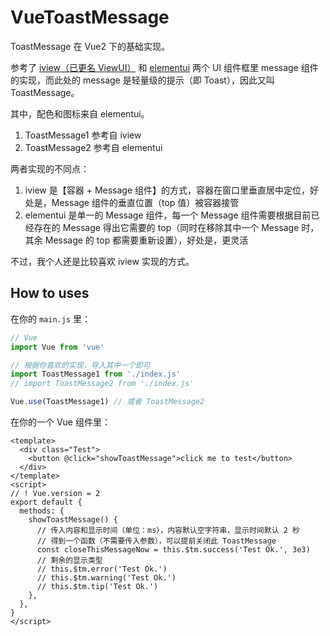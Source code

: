 # VueToastMessage

ToastMessage 在 Vue2 下的基础实现。

参考了 [iview（已更名 ViewUI）](https://github.com/view-design/ViewUI) 和 [elementui](https://github.com/ElemeFE/element) 两个 UI 组件框里 message 组件的实现，而此处的 message 是轻量级的提示（即 Toast），因此又叫 ToastMessage。

其中，配色和图标来自 elementui。

1. ToastMessage1 参考自 iview
2. ToastMessage2 参考自 elementui

两者实现的不同点：

1. iview 是【容器 + Message 组件】的方式，容器在窗口里垂直居中定位，好处是，Message 组件的垂直位置（top 值）被容器接管
2. elementui 是单一的 Message 组件，每一个 Message 组件需要根据目前已经存在的 Message 得出它需要的 top（同时在移除其中一个 Message 时，其余 Message 的 top 都需要重新设置），好处是，更灵活

不过，我个人还是比较喜欢 iview 实现的方式。

## How to uses

在你的 `main.js` 里：

```js
// Vue
import Vue from 'vue'

// 根据你喜欢的实现，导入其中一个即可
import ToastMessage1 from './index.js'
// import ToastMessage2 from './index.js'

Vue.use(ToastMessage1) // 或者 ToastMessage2
```

在你的一个 Vue 组件里：

```vue
<template>
  <div class="Test">
    <button @click="showToastMessage">click me to test</button>
  </div>
</template>
<script>
// ! Vue.version = 2
export default {
  methods: {
    showToastMessage() {
      // 传入内容和显示时间（单位：ms），内容默认空字符串，显示时间默认 2 秒
      // 得到一个函数（不需要传入参数），可以提前关闭此 ToastMessage
      const closeThisMessageNow = this.$tm.success('Test Ok.', 3e3)
      // 剩余的显示类型
      // this.$tm.error('Test Ok.')
      // this.$tm.warning('Test Ok.')
      // this.$tm.tip('Test Ok.')
    },
  },
}
</script>
```
